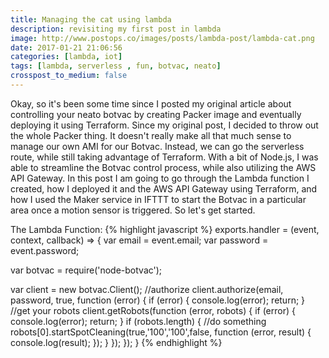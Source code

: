 ```yaml
---
title: Managing the cat using lambda
description: revisiting my first post in lambda
image: http://www.postops.co/images/posts/lambda-post/lambda-cat.png
date: 2017-01-21 21:06:56
categories: [lambda, iot]
tags: [lambda, serverless , fun, botvac, neato]
crosspost_to_medium: false
---
```


Okay, so it's been some time since I posted my original article about controlling your neato botvac by creating Packer image and eventually deploying it using Terraform. Since my original post, I decided to throw out the whole Packer thing. It doesn't really make all that much sense to manage our own AMI for our Botvac. Instead, we can go the serverless route, while still taking advantage of Terraform. With a bit of Node.js, I was able to streamline the Botvac control process, while also utilizing the AWS API Gateway. In this post I am going to go through the Lambda function I created, how I deployed it and the AWS API Gateway using Terraform, and how I used the Maker service in IFTTT to start the Botvac in a particular area once a motion sensor is triggered. So let's get started.


The Lambda Function:
{% highlight javascript %}
exports.handler = (event, context, callback) => {
  var email = event.email;
  var password = event.password;

  var botvac = require('node-botvac');

  var client = new botvac.Client();
  //authorize
  client.authorize(email, password, true, function (error) {
      if (error) {
          console.log(error);
          return;
      }
      //get your robots
      client.getRobots(function (error, robots) {
          if (error) {
              console.log(error);
              return;
          }
          if (robots.length) {
              //do something
              robots[0].startSpotCleaning(true,'100','100',false, function (error, result) {
                 console.log(result);
              });
          }
      });
  });
}
{% endhighlight %}
